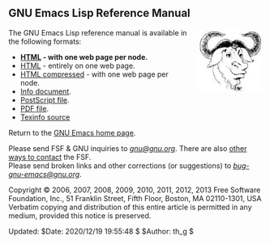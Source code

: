 <!DOCTYPE html>
<html xmlns="http://www.w3.org/1999/xhtml" xml:lang="en" lang="en"><script>var pmblock = 1.4;</script><head>
<meta http-equiv="content-type" content="text/html; charset=UTF-8">
<link rel="author" href="mailto:webmasters@gnu.org">
<link rel="icon" type="image/png" href="https://www.gnu.org/graphics/gnu-head-mini.png">
<meta name="ICBM" content="42.355469,-71.058627">
<link rel="stylesheet" type="text/css" href="README_files/layout.min.css" media="screen">
<link rel="stylesheet" type="text/css" href="README_files/print.min.css" media="print">



<title>GNU Emacs Lisp Reference Manual - GNU Project - Free Software Foundation (FSF)</title>
<!-- start of head-include-2.html -->
<meta name="viewport" content="width=device-width, initial-scale=1">



<link rel="stylesheet" type="text/css" href="README_files/fundraiser.css" media="screen">
<style type="text/css" media="screen"><!--
.progress-bar {
  width: 88%;
}
.percentage {
  padding-left: 88%;
}
--></style>

<style type="text/css" media="screen">
<!-- TRANSLATORS: Change direction to rtl if you translate
     the fundraiser and your script is right-to-left.  -->
.fundraiser {
  direction: ltr;
}
</style>
<!-- end of head-include-2.html -->

</head>
<body>

<div id="content" class="inner">

<h2>GNU Emacs Lisp Reference Manual</h2>

<div style="float:right;margin-left:1em;padding:3px;border:0px solid;text-align:center">
<a href="https://www.gnu.org/graphics/gnu-head.jpg">
	<img src="README_files/gnu-head-sm.jpg" alt=" [image of the head
             of a GNU] " width="129" height="122">
</a>
</div>

<p>The GNU Emacs Lisp reference manual is available in the following formats:</p>

<ul>
  <li><strong><a href="https://www.gnu.org/software/emacs/manual/html_node/elisp/index.html">HTML</a> - with one
      web page per node.</strong></li>
  <li><a href="https://www.gnu.org/software/emacs/manual/html_mono/elisp.html">HTML</a> - entirely on one web page.</li>
  <li><a href="https://www.gnu.org/software/emacs/manual/elisp.html_node.tar.gz">HTML compressed</a> -
      with one web page per node.</li>
  <li><a href="https://www.gnu.org/software/emacs/manual/info/elisp.info.gz">Info document</a>.</li>
  <li><a href="https://www.gnu.org/software/emacs/manual/ps/elisp.ps.gz">PostScript file</a>.</li>
  <li><a href="https://www.gnu.org/software/emacs/manual/pdf/elisp.pdf">PDF file</a>.</li>
  <li><a href="https://www.gnu.org/software/emacs/manual/texi/elisp.texi.tar.gz">Texinfo source</a></li>
</ul>

<p>
Return to the <a href="https://www.gnu.org/software/emacs/emacs.html">GNU Emacs home page</a>.
</p>

</div>

<div id="footer">

<p>
Please send FSF &amp; GNU inquiries to
<a href="mailto:gnu@gnu.org"><em>gnu@gnu.org</em></a>.
There are also <a href="https://www.gnu.org/contact/">other ways to contact</a>
the FSF.
<br>
Please send broken links and other corrections (or suggestions) to
<a href="mailto:bug-gnu-emacs@gnu.org"><em>bug-gnu-emacs@gnu.org</em></a>.
</p>

<p>
Copyright © 2006, 2007, 2008, 2009, 2010, 2011, 2012, 2013 Free Software Foundation, Inc.,
51 Franklin Street, Fifth Floor, Boston, MA 02110-1301, USA
<br>
Verbatim copying and distribution of this entire article is
permitted in any medium, provided this notice is preserved.
</p>

<p>
Updated:
<!-- timestamp start -->
$Date: 2020/12/19 19:55:48 $ $Author: th_g $
<!-- timestamp end -->
</p>

</div>



</body></html>